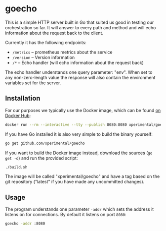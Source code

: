 # goecho

This is a simple HTTP server built in Go that suited us good in testing our orchestration so far. It will answer to every path and method and will echo information about the request back to the client.

Currently it has the following endpoints:

- `/metrics` – prometheus metrics about the service
- `/version` – Version information
- `/*` – Echo handler (will echo information about the request back)

The echo handler understands one query parameter: "env". When set to any non-zero-length value the response will also contain the environment variables set for the server.

## Installation

For our purposes we typically use the Docker image, which can be found [on Docker Hub](https://hub.docker.com/r/xperimental/goecho/):

```bash
docker run --rm --interactive --tty --publish 8080:8080 xperimental/goecho:$TAG
```

If you have Go installed it is also very simple to build the binary yourself:

```bash
go get github.com/xperimental/goecho
```

If you want to build the Docker image instead, download the sources (`go get -d`) and run the provided script:

```bash
./build.sh
```

The image will be called "xperimental/goecho" and have a tag based on the git repository ("latest" if you have made any uncommitted changes).

## Usage

The program understands one parameter `-addr` which sets the address it listens on for connections. By default it listens on port `8080`:

```bash
goecho -addr :8080
```
